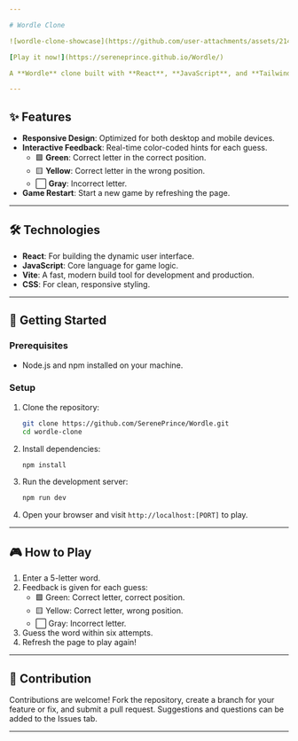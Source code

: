 ```yaml
---

# Wordle Clone  

![wordle-clone-showcase](https://github.com/user-attachments/assets/214b5cd5-125a-406c-8510-e0d5caad764b)

[Play it now!](https://sereneprince.github.io/Wordle/)

A **Wordle** clone built with **React**, **JavaScript**, and **Tailwind CSS**, replicating the popular word-guessing game. Players have six attempts to guess a hidden 5-letter word, with color-coded feedback to guide them. This version was built using a single component as a personal challenge.

---
```


## ✨ Features

- **Responsive Design**: Optimized for both desktop and mobile devices.
- **Interactive Feedback**: Real-time color-coded hints for each guess.
  - 🟩 **Green**: Correct letter in the correct position.
  - 🟨 **Yellow**: Correct letter in the wrong position.
  - ⬜ **Gray**: Incorrect letter.
- **Game Restart**: Start a new game by refreshing the page.

---

## 🛠️ Technologies

- **React**: For building the dynamic user interface.
- **JavaScript**: Core language for game logic.
- **Vite**: A fast, modern build tool for development and production.
- **CSS**: For clean, responsive styling.

---

## 🚀 Getting Started

### Prerequisites

- Node.js and npm installed on your machine.

### Setup

1. Clone the repository:
   ```bash
   git clone https://github.com/SerenePrince/Wordle.git
   cd wordle-clone
   ```
2. Install dependencies:
   ```bash
   npm install
   ```
3. Run the development server:
   ```bash
   npm run dev
   ```
4. Open your browser and visit `http://localhost:[PORT]` to play.

---

## 🎮 How to Play

1. Enter a 5-letter word.
2. Feedback is given for each guess:
   - 🟩 Green: Correct letter, correct position.
   - 🟨 Yellow: Correct letter, wrong position.
   - ⬜ Gray: Incorrect letter.
3. Guess the word within six attempts.
4. Refresh the page to play again!

---

## 🤝 Contribution

Contributions are welcome! Fork the repository, create a branch for your feature or fix, and submit a pull request. Suggestions and questions can be added to the Issues tab.

---
